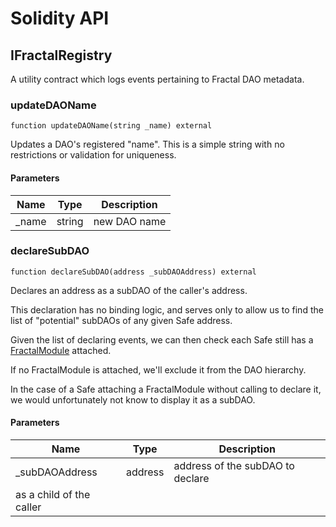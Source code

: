 # Solidity API

## IFractalRegistry

A utility contract which logs events pertaining to Fractal DAO metadata.

### updateDAOName

```solidity
function updateDAOName(string _name) external
```

Updates a DAO's registered "name". This is a simple string
with no restrictions or validation for uniqueness.

#### Parameters

| Name | Type | Description |
| ---- | ---- | ----------- |
| _name | string | new DAO name |

### declareSubDAO

```solidity
function declareSubDAO(address _subDAOAddress) external
```

Declares an address as a subDAO of the caller's address.

This declaration has no binding logic, and serves only
to allow us to find the list of "potential" subDAOs of any 
given Safe address.

Given the list of declaring events, we can then check each
Safe still has a [FractalModule](../FractalModule.md) attached.

If no FractalModule is attached, we'll exclude it from the
DAO hierarchy.

In the case of a Safe attaching a FractalModule without calling 
to declare it, we would unfortunately not know to display it 
as a subDAO.

#### Parameters

| Name | Type | Description |
| ---- | ---- | ----------- |
| _subDAOAddress | address | address of the subDAO to declare       as a child of the caller |

